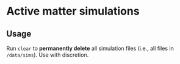 # Active matter simulations
## Usage
Run `clear` to **permanently delete** all simulation files (i.e., all files in 
`/data/sims`). Use with discretion. 
